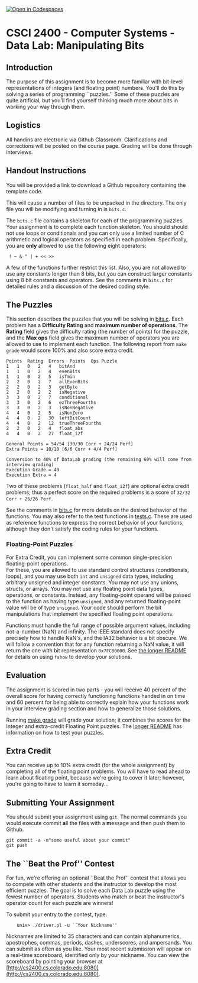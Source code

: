[![Open in Codespaces](https://classroom.github.com/assets/launch-codespace-f4981d0f882b2a3f0472912d15f9806d57e124e0fc890972558857b51b24a6f9.svg)](https://classroom.github.com/open-in-codespaces?assignment_repo_id=9768308)
# CSCI 2400 - Computer Systems - Data Lab: Manipulating Bits

## Introduction

The purpose of this assignment is to become more familiar with bit-level representations of integers (and floating point) numbers. You'll do this by solving a series of programming ``puzzles.'' Some of these puzzles are quite artificial, but you'll find yourself thinking much more about bits in working your way through them.

## Logistics

All handins are electronic via Github Classroom.  Clarifications and corrections will be posted on the course page. Grading will be done through interviews.

## Handout Instructions

You will be provided a link to download a Github repository containing the template code.

This will cause a number of files to be unpacked in the directory. The only file you will be modifying and turning in is `bits.c`.

The `bits.c` file contains a skeleton for each of the programming puzzles.  Your assignment is to complete each function skeleton. You should should not use loops or conditionals and you can only use a limited number of C arithmetic and logical operators as specified in each problem. Specifically, you are **only** allowed to use the following eight operators:
```
 ! ~ & ^ | + << >>
```
A few of the functions further restrict this list.  Also, you are not allowed to use any constants longer than 8 bits, but you can construct larger constants using 8 bit constants and operators.  See the comments in `bits.c` for detailed rules and a discussion of the desired coding style.

## The Puzzles

This section describes the puzzles that you will be solving in [bits.c](bits.c). Each problem has a **Difficulty Rating** and **maximum number of operations**.  The **Rating** field gives the difficulty rating (the number of points) for the puzzle, and the **Max ops** field gives the maximum number of operators you are allowed to use to implement each function.  The following report from `make grade` would score 100% and also score extra credit.

```
Points	Rating	Errors	Points	Ops	Puzzle
1	1	0	2	4	bitAnd
1	1	0	2	4	evenBits
1	1	0	2	5	isTmin
2	2	0	2	7	allEvenBits
2	2	0	2	3	getByte
2	2	0	2	2	isNegative
3	3	0	2	7	conditional
3	3	0	2	6	ezThreeFourths
3	3	0	2	3	isNonNegative
4	4	0	2	5	isNonZero
4	4	0	2	30	leftBitCount
4	4	0	2	12	trueThreeFourths
2	2	0	2	4	float_abs
4	4	0	2	27	float_i2f

General Points = 54/54 [30/30 Corr + 24/24 Perf]
Extra Points = 10/10 [6/6 Corr + 4/4 Perf]

Conversion to 40% of DataLab grading (the remaining 60% will come from interview grading)
Execution Grade = 40
Execution Extra = 4
```
Two of these problems (`float_half` and `float_i2f`) are optional extra credit problems; thus a perfect score on the required problems is a score of `32/32 Corr + 26/26 Perf`.

See the comments in [bits.c](bits.c) for more details on the desired behavior of the functions. You may also refer to the test functions in [tests.c](tests.c).  These are used as reference functions to express the correct behavior of your functions, although they don't satisfy the coding rules for your functions.

### Floating-Point Puzzles

For Extra Credit, you can implement some common single-precision floating-point operations.  
For these, you are allowed to use standard control structures (conditionals, loops), and you may use both `int` and `unsigned` data types, including arbitrary unsigned and integer constants.  You may not use any unions, structs, or arrays.  You may not use any floating point data types, operations, or constants.  Instead, any floating-point operand will be passed to the function as having type `unsigned`, and any returned floating-point value will be of type `unsigned`.  Your code should perform the bit manipulations that implement the specified floating point operations.

Functions must handle the full range of possible argument values, including not-a-number (NaN) and infinity.  The IEEE standard does not specify precisely how to handle NaN's, and the IA32 behavior is a bit obscure.  We will follow a convention that for any function returning a NaN value, it will return the one with bit representation `0x7FC00000`. See [the longer README](README-longer.md) for details on using `fshow` to develop your solutions.

## Evaluation

The assignment is scored in two parts - you will receive 40 percent of the overall score for having correctly functioning functions handed in on time and 60 percent for being able to correctly explain how  your functions work in your interview grading section and how to generalize those solutions.

Running [make grade](README-longer.md) will grade your solution; it combines the scores for the Integer and extra-credit Floating Point puzzles. The [ longer README](README-longer.md) has information on how to test your puzzles.

## Extra Credit
You can receive up to 10% extra credit (for the whole assignment) by completing all of the floating point problems. You will have to read ahead to learn about floating point, because we're going to cover it later; however, you're going to have to learn it someday...


## Submitting Your Assignment

You should submit your assignment using `git`. The normal commands you would execute commit **a**ll the files with a **m**essage and then push them to Github.
```
git commit -a -m"some useful about your commit"
git push
```

## The ``Beat the Prof'' Contest

For fun, we're offering an optional ``Beat the Prof'' contest that allows you to compete with other students and the instructor to develop the most efficient puzzles. The goal is to solve each Data Lab puzzle using the fewest number of operators. Students who match or beat the instructor's operator count for each puzzle are winners!

To submit your entry to the contest, type:
```
    unix> ./driver.pl -u ``Your Nickname''
```
Nicknames are limited to 35 characters and can contain alphanumerics, apostrophes, commas, periods, dashes, underscores, and ampersands. You can submit as often as you like. Your most recent submission will appear on a real-time scoreboard, identified only by your nickname. You can view the scoreboard by pointing your browser at
[http://cs2400.cs.colorado.edu:8080](http://cs2400.cs.colorado.edu:8080).
